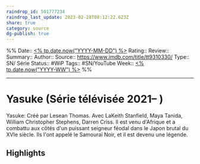 ```yaml
---
raindrop_id: 501777234
raindrop_last_update: 2023-02-28T08:12:22.623Z
share: true
category: source
dg-publish: true
---
```


%%
Date:: [<% tp.date.now("YYYY-MM-DD") %>](%3C%25%20tp.date.now(%22YYYY-MM-DD%22)%20%25%3E.md)
Rating::
Review:: 
Summary:: 
Author::
Source:: https://www.imdb.com/title/tt9310330/
Type:: SN/ Série
Status:: #WiP
Tags:: #SN/YouTube
Week:: [<% tp.date.now("YYYY-WW") %>](%3C%25%20tp.date.now(%22YYYY-WW%22)%20%25%3E.md)
%%
***
# Yasuke (Série télévisée 2021– )

Yasuke: Créé par Lesean Thomas. Avec LaKeith Stanfield, Maya Tanida, William Christopher Stephens, Darren Criss. Il est venu d'Afrique et a combattu aux côtés d'un puissant seigneur féodal dans le Japon brutal du XVIe siècle. Ils l'ont appelé le Samouraï Noir, et il est devenu une légende.

## Highlights

